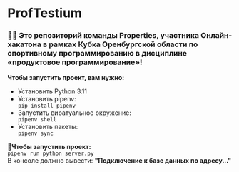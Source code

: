 # ProfTestium
### 👨‍💻 Это репозиторий команды Properties, участника Онлайн-хакатона в рамках Кубка Оренбургской области по спортивному программированию в дисциплине «продуктовое программирование»!

<p><b>Чтобы запустить проект, вам нужно:</b></p>
<ul>
  <li>Установить Python 3.11</li>

  <li>Установить pipenv:</li>
  <code>pip install pipenv</code>
      
  <li>Запустить виратуальное окружение:</li>
  <code>pipenv shell</code>
      
  <li>Установить пакеты:</li>
  <code>pipenv sync</code>
</ul>
<b>🚀Чтобы запустить проект:</b>
<br><code>pipenv run python server.py</code></br>
В консоле должно вывести: <b>"Подключение к базе данных по адресу..."</b>
